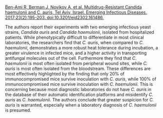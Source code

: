 [Ben-Ami R, Berman J, Novikov A, et al. Multidrug-Resistant Candida haemulonii and C. auris, Tel Aviv, Israel. Emerging Infectious Diseases. 2017;23(2):195-203. doi:10.3201/eid2302.161486.](https://wwwnc.cdc.gov/eid/article/23/2/16-1486_article)

The authors report their experiments with two emerging infectious yeast strains, *Candida auris* and *Candida haemulonii*, isolated from hospitalized patients. While phenotypically difficult to differentiate in most clinical laboratories, the researchers find that *C. auris*, when compared to *C. haemulonii*, demonstrates a more robust heat tolerance during incubation, a greater virulence in infected mice, and a higher activity in transporting antifungal molecules out of the cell. Furthermore they find that *C. haemulonii* is most often isolated from peripheral wound sites, while *C. auris* is most often isolated from the bloodstream. These differences are most effectively highlighted by the finding that only 20% of immunocompromised mice survive inoculation with *C. auris*, while 100% of immunocompromised mice survive inoculation with *C. haemulonii*. This is concerning because most diagnostic laboratories do not have *C. auris* in the database of their automatic identification platforms and misidentify *C. auris* as *C. haemulonii*. The authors conclude that greater suspicion for *C. auris* is warranted, especially when a laboratory diagnosis of *C. haemulonii* is presumed.
